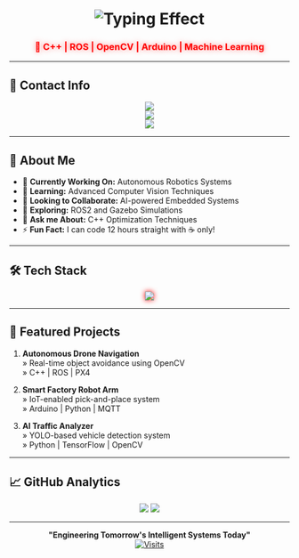 <h1 align="center">
  <img src="https://readme-typing-svg.demolab.com?font=Orbitron&size=40&duration=4000&pause=1000&color=FF0000&center=true&vCenter=true&width=500&lines=Saher+Hassaballah;AI+%26+Robotics+Engineer" alt="Typing Effect" />
</h1>

<h3 align="center" style="color: #FF0000; text-shadow: 0 0 10px rgba(255,0,0,0.5);">🤖 C++ | ROS | OpenCV | Arduino | Machine Learning</h3>

---

## 📌 **Contact Info**

<p align="center">
  <a href="mailto:saherayman290@gmail.com">
    <img src="https://img.shields.io/badge/📧_Email-FF0000?style=for-the-badge&logo=gmail&logoColor=white&labelColor=8B0000&style=flat-square" />
  </a>
  <br>
  <a href="https://www.linkedin.com/in/saher-hassaballah-36a922196" target="_blank">
    <img src="https://img.shields.io/badge/💼_LinkedIn-FF0000?style=for-the-badge&logo=linkedin&logoColor=white&labelColor=8B0000" />
  </a>
  <br>
  <a href="https://github.com/SaherHassaballa" target="_blank">
    <img src="https://img.shields.io/badge/🐱_GitHub-FF0000?style=for-the-badge&logo=github&logoColor=white&labelColor=8B0000" />
  </a>
</p>

---

## 🧠 **About Me**

- 🔭 **Currently Working On:** Autonomous Robotics Systems
- 🌱 **Learning:** Advanced Computer Vision Techniques
- 👯 **Looking to Collaborate:** AI-powered Embedded Systems
- 🤔 **Exploring:** ROS2 and Gazebo Simulations
- 💬 **Ask me About:** C++ Optimization Techniques
- ⚡ **Fun Fact:** I can code 12 hours straight with ☕ only!

---

## 🛠️ **Tech Stack**

<p align="center">
  <img src="https://skillicons.dev/icons?i=cpp,py,java,arduino,raspberrypi,linux,git,docker,aws,tensorflow,ros,opencv,mysql&perline=7" style="filter: drop-shadow(0 0 5px #FF0000);" />
</p>

---

## 🚀 **Featured Projects**

1. **Autonomous Drone Navigation**  
   » Real-time object avoidance using OpenCV  
   » C++ | ROS | PX4

2. **Smart Factory Robot Arm**  
   » IoT-enabled pick-and-place system  
   » Arduino | Python | MQTT

3. **AI Traffic Analyzer**  
   » YOLO-based vehicle detection system  
   » Python | TensorFlow | OpenCV

---

## 📈 **GitHub Analytics**

<p align="center">
  <img src="https://github-readme-stats.vercel.app/api?username=SaherHassaballa&show_icons=true&theme=dark&hide_border=true&include_all_commits=true&title_color=FF0000&icon_color=FF0000" />
  <img src="https://github-readme-streak-stats.herokuapp.com/?user=SaherHassaballa&theme=dark&background=000000&hide_border=true&ring=FF0000&fire=FF0000" />
</p>

---

<div align="center">
  
  **"Engineering Tomorrow's Intelligent Systems Today"**  
  [![Visits](https://komarev.com/ghpvc/?username=SaherHassaballa&label=Profile+Views&color=FF0000&style=flat-square)](https://github.com/SaherHassaballa)
  
</div>

